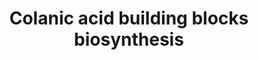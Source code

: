 ---
annotations:
- id: PW:0000002
  parent: classic metabolic pathway
  type: Pathway Ontology
  value: classic metabolic pathway
authors:
- M.Braymer
- MaintBot
- Egonw
- Ariutta
- DeSl
- Eweitz
description: ''
last-edited: 2021-05-20
organisms:
- Saccharomyces cerevisiae
redirect_from:
- /index.php/Pathway:WP121
- /instance/WP121
- /instance/WP121_r124605
revision: r124605
schema-jsonld:
- '@context': https://schema.org/
  '@id': https://wikipathways.github.io/pathways/WP121.html
  '@type': Dataset
  creator:
    '@type': Organization
    name: WikiPathways
  description: ''
  keywords:
  - ADP
  - ATP
  - Alpha-D-Galactose-1-Phosphate
  - GAL1
  - GAL10
  - GAL7
  - GDP
  - GDP-4-dehydro-6-deoxy-D-mannose
  - GDP-mannose
  - H+
  - H2O
  - NAD
  - NADH
  - NADP
  - NADPH
  - PMI40
  - PSA1
  - SEC53
  - UDP-D-glucose
  - UDP-D-glucuronate
  - UDP-galactose
  - UGP1
  - UTP
  - YHL012W
  - alpha-D-Galactose
  - fructose-6-phosphate
  - glucose-1-phosphate
  - guanosine diphosphate fucose
  - mannose-1-phosphate
  - mannose-6-phosphate
  - phosphate
  - pyrophosphate
  license: CC0
  name: Colanic acid building blocks biosynthesis
seo: CreativeWork
title: Colanic acid building blocks biosynthesis
wpid: WP121
---